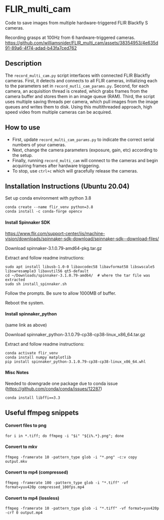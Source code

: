 # FLIR_multi_cam

Code to save images from multiple hardware-triggered FLIR Blackfly S cameras.

Recording grasps at 100Hz from 6 hardware-triggered cameras.
https://github.com/williamsnider/FLIR_multi_cam/assets/38354953/4e635d91-89a6-4f74-adad-b43fa7ced762


## Description

The `record_multi_cam.py` script interfaces with connected FLIR Blackfly cameras. First, it detects and connects to all FLIR cameras, initializing each to the parameters set in `record_mutli_cam_params.py`. Second, for each camera, an acquisition thread is created, which grabs frames from the camera buffer and stores them in an image queue (RAM). Third, the script uses multiple saving threads per camera, which pull images from the image queues and writes them to disk. Using this multithreaded approach, high speed video from multiple cameras can be acquired.

## How to use

- First, update `record_multi_cam_params.py` to indicate the correct serial numbers of your cameras.
- Next, change the camera parameters (exposure, gain, etc) according to the setup.
- Finally, running `record_multi_cam` will connect to the cameras and begin acquiring frames after hardware triggering.
- To stop, use `ctrl+c` which will gracefully release the cameras.

## Installation Instructions (Ubuntu 20.04)

Set up conda environment with python 3.8

```
conda create --name flir_venv python=3.8
conda install -c conda-forge opencv
```

#### Install Spinnaker SDK

https://www.flir.com/support-center/iis/machine-vision/downloads/spinnaker-sdk-download/spinnaker-sdk--download-files/

Download spinnaker-3.1.0.79-amd64-pkg.tar.gz

Extract and follow readme instructions:

```
sudo apt install libusb-1.0-0 libavcodec58 libavformat58 libswscale5 libswresample3 libavutil56 qt5-default
cd ~/Downloads/spinnaker-3.1.0.79-amd64/  # where the tar file was extracted
sudo sh install_spinnaker.sh
```

Follow the prompts. Be sure to allow 1000MB of buffer.

Reboot the system.

#### Install spinnaker_python

(same link as above)

Download spinnaker_python-3.1.0.79-cp38-cp38-linux_x86_64.tar.gz

Extract and follow readme instructions:

```
conda activate flir_venv
conda install numpy matplotlib
pip install spinnaker_python-3.1.0.79-cp38-cp38-linux_x86_64.whl
```

#### Misc Notes

Needed to downgrade one package due to conda issue (https://github.com/conda/conda/issues/12287)

```
conda install libffi==3.3
```

## Useful ffmpeg snippets

#### Convert files to png

`for i in *.tiff; do ffmpeg -i "$i" "${i%.*}.png"; done`

#### Convert to mkv

`ffmpeg -framerate 10 -pattern_type glob -i "*.png" -c:v copy output.mkv`

#### Convert to mp4 (compressed)

`ffmpeg -framerate 100 -pattern_type glob -i "*.tiff" -vf format=yuv420p compressed_100fps.mp4`

#### Convert to mp4 (lossless)

`ffmpeg -framerate 10 -pattern_type glob -i "*.tiff" -vf format=yuv420p -crf 0 output.mp4`

